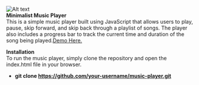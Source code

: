 ![Alt text](https://github.com/AvikNayak22/Minimalist-music-player/blob/main/images/Screenshot%202023-03-24%20110733.jpg)<br/>
**Minimalist Music Player**<br/>
This is a simple music player built using JavaScript that allows users to play, pause, skip forward, and skip back through a playlist of songs. The player also includes a progress bar to track the current time and duration of the song being played.[Demo Here.](https://aviknayak22.github.io/Minimalist-music-player/)

**Installation**<br/>
To run the music player, simply clone the repository and open the index.html file in your browser.
* __git clone https://github.com/your-username/music-player.git__
